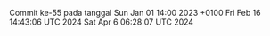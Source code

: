 Commit ke-55 pada tanggal Sun Jan 01 14:00 2023 +0100
Fri Feb 16 14:43:06 UTC 2024
Sat Apr  6 06:28:07 UTC 2024
